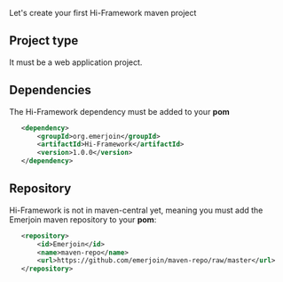 <!--Topic description-->
<description>Let's create your first Hi-Framework maven project</description>

## Project type
It must be a web application project.


## Dependencies
The Hi-Framework dependency must be added to your __pom__
```xml
   <dependency>
       <groupId>org.emerjoin</groupId>
       <artifactId>Hi-Framework</artifactId>
       <version>1.0.0</version>
   </dependency>
```

## Repository
Hi-Framework is not in maven-central yet, meaning you must add the Emerjoin maven repository to your __pom__:

```xml
   <repository>
       <id>Emerjoin</id>
       <name>maven-repo</name>
       <url>https://github.com/emerjoin/maven-repo/raw/master</url>
   </repository>
```
        
